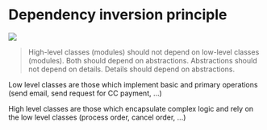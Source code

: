 ﻿# Dependency inversion principle

![](https://image.ibb.co/eT6ZW7/dependency_inversion_principle.jpg)

> High-level classes (modules) should not depend on low-level classes (modules).
> Both should depend on abstractions. Abstractions should not 
> depend on details. Details should depend on abstractions.

Low level classes are those which implement basic and primary operations (send email, send request for CC payment, ...)

High level classes are those which encapsulate complex logic and rely on the low level classes (process order, cancel order, ...)